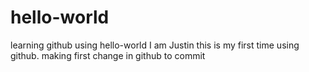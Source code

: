 # hello-world
learning github using hello-world
I am Justin this is my first time using github.
making first change in github to commit
